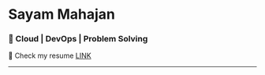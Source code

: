 # **Sayam Mahajan**  
### 🚀 Cloud | DevOps | Problem Solving
💬 Check my resume [LINK](https://drive.google.com/file/d/19kkBmnMdJ1tiN0sIPeH9N8Ag7pPVrbqn/view?usp=sharing)

---
